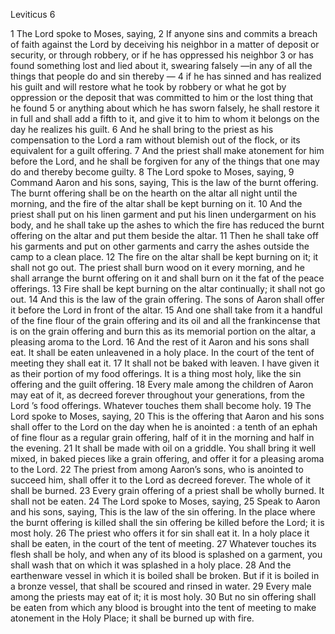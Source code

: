 Leviticus 6

1	The Lord spoke to Moses, saying,
2	If anyone sins and commits a breach of faith against the Lord by deceiving his neighbor in a matter of deposit or security, or through robbery, or if he has oppressed his neighbor
3	or has found something lost and lied about it, swearing falsely —in any of all the things that people do and sin thereby —
4	if he has sinned and has realized his guilt and will restore what he took by robbery or what he got by oppression or the deposit that was committed to him or the lost thing that he found
5	or anything about which he has sworn falsely, he shall restore it in full and shall add a fifth to it, and give it to him to whom it belongs on the day he realizes his guilt.
6	And he shall bring to the priest as his compensation to the Lord a ram without blemish out of the flock, or its equivalent for a guilt offering.
7	And the priest shall make atonement for him before the Lord, and he shall be forgiven for any of the things that one may do and thereby become guilty.
8	The Lord spoke to Moses, saying,
9	Command Aaron and his sons, saying, This is the law of the burnt offering. The burnt offering shall be on the hearth on the altar all night until the morning, and the fire of the altar shall be kept burning on it.
10	And the priest shall put on his linen garment and put his linen undergarment on his body, and he shall take up the ashes to which the fire has reduced the burnt offering on the altar and put them beside the altar.
11	Then he shall take off his garments and put on other garments and carry the ashes outside the camp to a clean place.
12	The fire on the altar shall be kept burning on it; it shall not go out. The priest shall burn wood on it every morning, and he shall arrange the burnt offering on it and shall burn on it the fat of the peace offerings.
13	Fire shall be kept burning on the altar continually; it shall not go out.
14	And this is the law of the grain offering. The sons of Aaron shall offer it before the Lord in front of the altar.
15	And one shall take from it a handful of the fine flour of the grain offering and its oil and all the frankincense that is on the grain offering and burn this as its memorial portion on the altar, a pleasing aroma to the Lord.
16	And the rest of it Aaron and his sons shall eat. It shall be eaten unleavened in a holy place. In the court of the tent of meeting they shall eat it.
17	It shall not be baked with leaven. I have given it as their portion of my food offerings. It is a thing most holy, like the sin offering and the guilt offering.
18	Every male among the children of Aaron may eat of it, as decreed forever throughout your generations, from the Lord ’s food offerings. Whatever touches them shall become holy.
19	The Lord spoke to Moses, saying,
20	This is the offering that Aaron and his sons shall offer to the Lord on the day when he is anointed : a tenth of an ephah of fine flour as a regular grain offering, half of it in the morning and half in the evening.
21	It shall be made with oil on a griddle. You shall bring it well mixed, in baked pieces like a grain offering, and offer it for a pleasing aroma to the Lord.
22	The priest from among Aaron’s sons, who is anointed to succeed him, shall offer it to the Lord as decreed forever. The whole of it shall be burned.
23	Every grain offering of a priest shall be wholly burned. It shall not be eaten.
24	The Lord spoke to Moses, saying,
25	Speak to Aaron and his sons, saying, This is the law of the sin offering. In the place where the burnt offering is killed shall the sin offering be killed before the Lord; it is most holy.
26	The priest who offers it for sin shall eat it. In a holy place it shall be eaten, in the court of the tent of meeting.
27	Whatever touches its flesh shall be holy, and when any of its blood is splashed on a garment, you shall wash that on which it was splashed in a holy place.
28	And the earthenware vessel in which it is boiled shall be broken. But if it is boiled in a bronze vessel, that shall be scoured and rinsed in water.
29	Every male among the priests may eat of it; it is most holy.
30	But no sin offering shall be eaten from which any blood is brought into the tent of meeting to make atonement in the Holy Place; it shall be burned up with fire.

